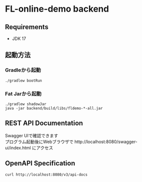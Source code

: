 # FL-online-demo backend

## Requirements
* JDK 17

## 起動方法
### Gradleから起動
```shell
./gradlew bootRun
```

### Fat Jarから起動
```shell
./gradlew shadowJar
java -jar backend/build/libs/fldemo-*-all.jar
```

## REST API Documentation
Swagger UIで確認できます  
プログラム起動後にWebブラウザで
http://localhost:8080/swagger-ui/index.html
にアクセス

## OpenAPI Specification
```shell
curl http://localhost:8080/v3/api-docs
```
